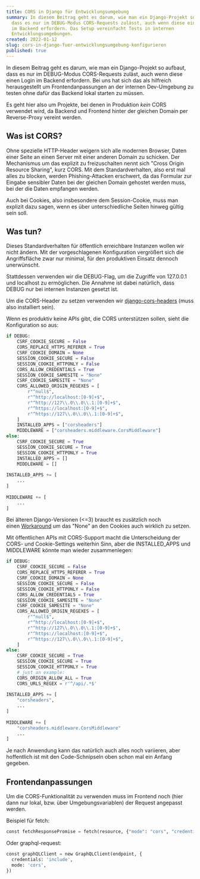 ```yaml
---
title: CORS in Django für Entwicklungsumgebung
summary: In diesem Beitrag geht es darum, wie man ein Django-Projekt so aufbaut,
  dass es nur im DEBUG-Modus CORS-Requests zulässt, auch wenn diese einen Login
  im Backend erfordern. Das Setup vereinfacht Tests in internen
  Entwicklungsumgebungen.
created: 2022-01-12
slug: cors-in-django-fuer-entwicklungsumgebung-konfigurieren
published: true
---
```

In diesem Beitrag geht es darum, wie man ein Django-Projekt so aufbaut, dass es nur im DEBUG-Modus CORS-Requests zuläst, auch wenn diese einen Login im Backend erfordern. Bei uns hat sich das als hilfreich herausgestellt um Frontendanpassungen an der internen Dev-Umgebung zu testen ohne dafür das Backend lokal starten zu müssen.

Es geht hier also um Projekte, bei denen in Produktion *kein* CORS verwendet wird, da Backend und Frontend hinter der gleichen Domain per Reverse-Proxy vereint werden.

## Was ist CORS?

Ohne spezielle HTTP-Header weigern sich alle modernen Browser, Daten einer Seite an einen Server mit einer anderen Domain zu schicken. Der Mechanismus um das explizit zu freizuschalten nennt sich "Cross Origin Resource Sharing", kurz CORS. Mit dem Standardverhalten, also erst mal alles zu blocken, werden Phishing-Attacken erschwert, da das Formular zur Eingabe sensibler Daten bei der gleichen Domain gehostet werden muss, bei der die Daten empfangen werden.

Auch bei Cookies, also insbesondere dem Session-Cookie, muss man explizit dazu sagen, wenn es über unterschiedliche Seiten hinweg gültig sein soll.

## Was tun?

Dieses Standardverhalten für öffentlich erreichbare Instanzen wollen wir nicht ändern. Mit der vorgeschlagenen Konfiguration vergrößert sich die Angriffsfläche zwar nur minimal, für den produktiven Einsatz dennoch unerwünscht.

Stattdessen verwenden wir die DEBUG-Flag, um die Zugriffe von 127.0.0.1 und localhost zu ermöglichen. Die Annahme ist dabei natürlich, dass DEBUG nur bei internen Instanzen gesetzt ist.

Um die CORS-Header zu setzen verwenden wir [django-cors-headers](https://github.com/adamchainz/django-cors-headers) (muss also installiert sein).

Wenn es produktiv keine APIs gibt, die CORS unterstützen sollen, sieht die Konfiguration so aus:

```python
if DEBUG:
    CSRF_COOKIE_SECURE = False
    CORS_REPLACE_HTTPS_REFERER = True
    CSRF_COOKIE_DOMAIN = None
    SESSION_COOKIE_SECURE = False
    SESSION_COOKIE_HTTPONLY = False
    CORS_ALLOW_CREDENTIALS = True
    SESSION_COOKIE_SAMESITE = "None"
    CSRF_COOKIE_SAMESITE = "None"
    CORS_ALLOWED_ORIGIN_REGEXES = [
        r"^null$",
        r"^http://localhost:[0-9]+$",
        r"^http://127\\.0\\.0\\.1:[0-9]+$",
        r"^https://localhost:[0-9]+$",
        r"^https://127\\.0\\.0\\.1:[0-9]+$",
    ]
    INSTALLED_APPS = ["corsheaders"]
    MIDDLEWARE = ["corsheaders.middleware.CorsMiddleware"]
else:
    CSRF_COOKIE_SECURE = True
    SESSION_COOKIE_SECURE = True
    SESSION_COOKIE_HTTPONLY = True
    INSTALLED_APPS = []
    MIDDLEWARE = []
 
INSTALLED_APPS += [
    ...
]
 
MIDDLEWARE += [
    ...
]
```

Bei älteren Django-Versionen (<=3) braucht es zusätzlich noch einen [Workaround](https://github.com/zvyn/django-samesite-none) um das "None" an den Cookies auch wirklich zu setzen.

Mit öffentlichen APIs mit CORS-Support macht die Unterscheidung der CORS- und Cookie-Settings weiterhin Sinn, aber die INSTALLED_APPS und MIDDLEWARE könnte man wieder zusammenlegen:

```python
if DEBUG:
    CSRF_COOKIE_SECURE = False
    CORS_REPLACE_HTTPS_REFERER = True
    CSRF_COOKIE_DOMAIN = None
    SESSION_COOKIE_SECURE = False
    SESSION_COOKIE_HTTPONLY = False
    CORS_ALLOW_CREDENTIALS = True
    SESSION_COOKIE_SAMESITE = "None"
    CSRF_COOKIE_SAMESITE = "None"
    CORS_ALLOWED_ORIGIN_REGEXES = [
        r"^null$",
        r"^http://localhost:[0-9]+$",
        r"^http://127\\.0\\.0\\.1:[0-9]+$",
        r"^https://localhost:[0-9]+$",
        r"^https://127\\.0\\.0\\.1:[0-9]+$",
    ]
else:
    CSRF_COOKIE_SECURE = True
    SESSION_COOKIE_SECURE = True
    SESSION_COOKIE_HTTPONLY = True
    # just an example:
    CORS_ORIGIN_ALLOW_ALL = True
    CORS_URLS_REGEX = r'^/api/.*$'
 
INSTALLED_APPS += [
    "corsheaders",
    ...
]
 
MIDDLEWARE += [
    "corsheaders.middleware.CorsMiddleware"
    ...
]
```

Je nach Anwendung kann das natürlich auch alles noch variieren, aber hoffentlich ist mit den Code-Schnipseln oben schon mal ein Anfang gegeben.

## Frontendanpassungen

Um die CORS-Funktionalität zu verwenden muss im Frontend noch (hier dann nur lokal, bzw. über Umgebungsvariablen) der Request angepasst werden.

Beispiel für fetch:

```python
const fetchResponsePromise = fetch(resource, {"mode": "cors", "credentials": "include"})
```

Oder graphql-request:

```python
const graphQLClient = new GraphQLClient(endpoint, {
  credentials: 'include',
  mode: 'cors',
})
```